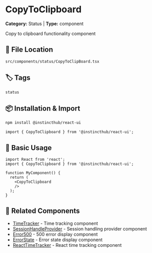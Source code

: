 # CopyToClipboard

**Category:** Status | **Type:** component

Copy to clipboard functionality component

## 📁 File Location

`src/components/status/CopyToClipBoard.tsx`

## 🏷️ Tags

`status`

## 📦 Installation & Import

```bash
npm install @instincthub/react-ui
```

```tsx
import { CopyToClipboard } from '@instincthub/react-ui';
```

## 🚀 Basic Usage

```tsx
import React from 'react';
import { CopyToClipboard } from '@instincthub/react-ui';

function MyComponent() {
  return (
    <CopyToClipboard
    />
  );
}
```

## 🔗 Related Components

- [TimeTracker](./TimeTracker.md) - Time tracking component
- [SessionHandleProvider](./SessionHandleProvider.md) - Session handling provider component
- [Error500](./Error500.md) - 500 error display component
- [ErrorState](./ErrorState.md) - Error state display component
- [ReactTimeTracker](./ReactTimeTracker.md) - React time tracking component

